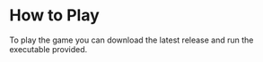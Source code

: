# How to Play
To play the game you can download the latest release and run the executable provided.
